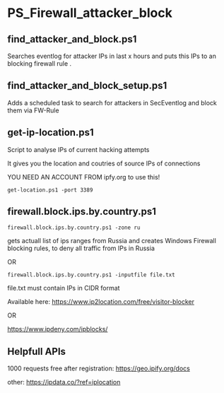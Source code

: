 # PS_Firewall_attacker_block


## find_attacker_and_block.ps1

Searches eventlog for attacker IPs in last x hours 
and puts this IPs to an blocking firewall rule .


## find_attacker_and_block_setup.ps1

Adds a scheduled task to search for attackers in SecEventlog and block them via FW-Rule



## get-ip-location.ps1

Script to analyse IPs of current hacking attempts

It gives you the location and coutries of source IPs of connections

YOU NEED AN ACCOUNT FROM ipfy.org to use this!

```get-location.ps1 -port 3389```


## firewall.block.ips.by.country.ps1



```firewall.block.ips.by.country.ps1 -zone ru```

gets actuall list of ips ranges from Russia and creates Windows Firewall blocking rules, to deny all traffic from IPs in Russia


OR

```firewall.block.ips.by.country.ps1 -inputfile file.txt```

file.txt must contain IPs in CIDR format


Available here:
https://www.ip2location.com/free/visitor-blocker

OR 

https://www.ipdeny.com/ipblocks/


## Helpfull APIs

1000 requests free after registration:
https://geo.ipify.org/docs


other: 
https://ipdata.co/?ref=iplocation

